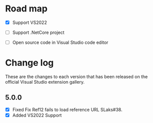 # Road map

- [x] Support VS2022
- [ ] Support .NetCore project
- [ ] Open source code in Visual Studio code editor


# Change log

These are the changes to each version that has been released
on the official Visual Studio extension gallery.

## 5.0.0

- [x] Fixed Fix Ref12 fails to load reference URL SLaks#38.
- [x] Added VS2022 Support